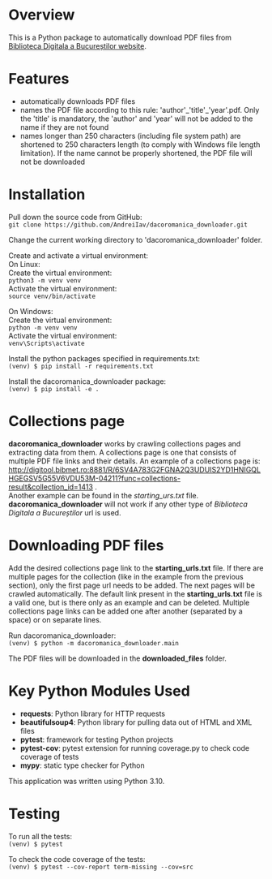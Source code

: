# Overview
This is a Python package to automatically download PDF files from [Biblioteca Digitala a Bucureștilor website](http://digitool.bibmet.ro:8881/R/PSCBLKPMY6HF14YIT63KQK1UNMBQV4VKUJY67SPN152CK7AI3F-01191?func=search). 

# Features
- automatically downloads PDF files
- names the PDF file according to this rule: 'author'\_'title'\_'year'.pdf. Only the 'title' is mandatory, the 'author' and 'year' will not be added to the name if they are not found
- names longer than 250 characters (including file system path) are shortened to 250 characters length (to comply with Windows file length limitation). If the name cannot be properly shortened, the PDF file will not be downloaded


# Installation
Pull down the source code from GitHub:\
`git clone https://github.com/AndreiIav/dacoromanica_downloader.git`

Change the current working directory to 'dacoromanica_downloader' folder.

Create and activate a virtual environment:\
On Linux:\
Create the virtual environment:\
`python3 -m venv venv`\
Activate the virtual environment:\
`source venv/bin/activate`

On Windows:\
Create the virtual environment:\
`python -m venv venv`\
Activate the virtual environment:\
`venv\Scripts\activate`

Install the python packages specified in requirements.txt:\
`(venv) $ pip install -r requirements.txt`

Install the dacoromanica_downloader package:\
`(venv) $ pip install -e .`

# Collections page
**dacoromanica_downloader** works by crawling collections pages and extracting data from them. A collections page is one that consists of multiple PDF file links and their details. An example of a collections page is: \
http://digitool.bibmet.ro:8881/R/6SV4A783G2FGNA2Q3UDUIS2YD1HNIGQLHGEGSV5G55V6VDU53M-04211?func=collections-result&collection_id=1413 .\
Another example can be found in the _starting_urs.txt_ file. **dacoromanica_downloader** will not work if any other type of _Biblioteca Digitala a Bucureștilor_ url is used.

# Downloading PDF files
Add the desired collections page link to the **starting_urls.txt** file. If  there are multiple pages for the collection (like in the example from the previous section), only the first page url needs to be added. The next pages will be crawled automatically. The default link present in the **starting_urls.txt** file is a valid one, but is there only as an example and can be deleted. Multiple collections page links can be added one after another (separated by a space) or on separate lines.

Run dacoromanica_downloader:\
`(venv) $ python -m dacoromanica_downloader.main`

The PDF files will be downloaded in the **downloaded_files** folder.

# Key Python Modules Used
- **requests**: Python library for HTTP requests
- **beautifulsoup4**: Python library for pulling data out of HTML and XML files
- **pytest**: framework for testing Python projects
- **pytest-cov**: pytest extension for running coverage\.py to check code coverage of tests
- **mypy**: static type checker for Python

This application was written using Python 3.10.


# Testing
To run all the tests:\
`(venv) $ pytest`

To check the code coverage of the tests:\
`(venv) $ pytest --cov-report term-missing --cov=src`